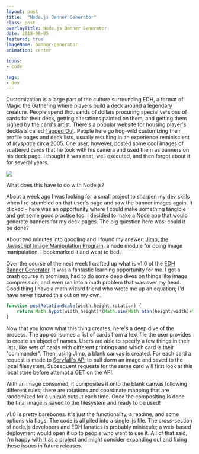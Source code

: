 ```yaml
---
layout: post
title:  "Node.js Banner Generator"
class: post
overlayTitle: Node.js Banner Generator
date: 2018-08-05
featured: true
imageName: banner-generator
animation: center

icons:
- code

tags:
- dev
---
```


<span class="dropcap">C</span>ustomization is a large part of the culture surrounding EDH, a format of Magic the Gathering where players build a deck around a legendary creature. People spend thousands of dollars procuring special versions of cards for their deck, getting alterations painted on them, and getting them signed by the card's artist. There's a popular website for housing player's decklists called [Tapped Out](www.tappedout.net). People here go hog-wild customizing their profile pages and deck lists, usually resulting in an experience reminiscient of *Myspace* circa 2005. One user, however, posted some cool images of scattered cards that he took with his camera and used them as banners on his deck page. I thought it was neat, well executed, and then forgot about it for several years.

<div class="fullscreen">
    <img src="{{ site.baseurl }}/image/assets/{{ page.imageName }}.png" class="outline shadows photo">
    <span class="icon-enlarge dark icon"></span>
</div>

What does this have to do with Node.js?

About a week ago I was looking for a small project to sharpen my dev skills when I re-stumbled on that user's page and saw the banner images again. It clicked - here was an opportunity where I could make something tangible and get some good practice too. I decided to make a Node app that would generate banners for my deck pages. The big question here was: could it be done?

About two minutes into googling and I found my answer: [Jimp, the Javascript Image Manipulation Program](https://www.npmjs.com/package/jimp), a node module for doing image manipulation. I bookmarked it and went to bed.

Over the course of the next week I crafted up what is v1.0 of the [EDH Banner Generator](https://github.com/andymaul123/edh-banner-generator). It was a fantastic learning opportunity for me. I got a crash course in promises, had to do some deep dives on things like image compression, and even ran into a math problem that was over my head. Good thing I have a math wizard friend who wrote me up an equation; I'd have never figured this out on my own.

~~~ javascript
function postRotationScale(width,height,rotation) {
    return Math.hypot(width,height)*(Math.sin(Math.atan(height/width)+Math.abs((rotation*(Math.PI/180)))));
}
~~~

Now that you know what this thing creates, here's a deep dive of the process. The app consumes a list of cards from a text file the user provides to create an object of names. Users are able to specify a few things in their lists, like sets of cards with different printings and which card is their "commander". Then, using Jimp, a blank canvas is created. For each card a request is made to [Scryfall's API](https://scryfall.com/docs/api) to pull down an image and saved to the local filesystem. Subsequent requests for the same card will first look at this local store before attempt a GET on the API. 

With an image consumed, it composites it onto the blank canvas following different rules; there are rotations and coordinate mapping that are randomized for a unique output each time. Once the compositing is done the final image is saved to the filesystem and ready to be used!

v1.0 is pretty barebones. It's just the functionality, a readme, and some options via flags. The code is all piled into a single .js file. The cross-section of node.js developers and EDH fanatics is probably miniscule; a web-based deployment would open it up to people who want to use it. All of that said, I'm happy with it as a project and might consider expanding out and fixing these issues in future releases.
